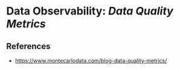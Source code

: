 # Data Observability: _Data Quality Metrics_

## References

* https://www.montecarlodata.com/blog-data-quality-metrics/
